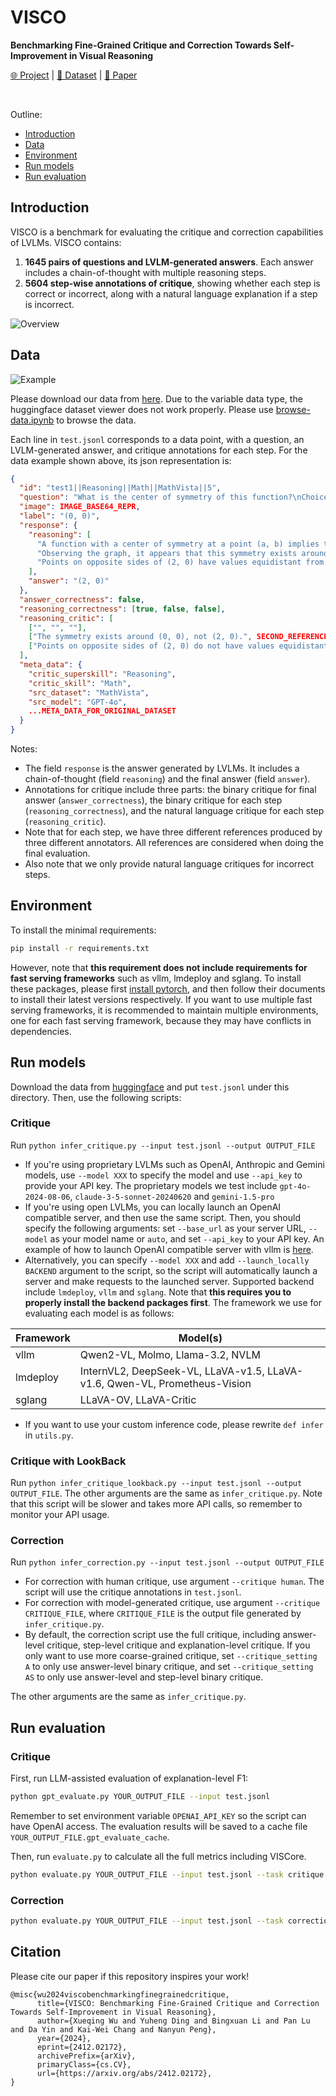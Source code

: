 # VISCO

**Benchmarking Fine-Grained Critique and Correction Towards Self-Improvement in Visual Reasoning**

[🌐 Project](https://visco-benchmark.github.io/) | [🤗 Dataset](https://huggingface.co/datasets/uclanlp/VISCO) | [📖 Paper](https://arxiv.org/abs/2412.02172)

<br/>

Outline:
* [Introduction](#introduction)
* [Data](#data)
* [Environment](#environment)
* [Run models](#run-models)
* [Run evaluation](#run-evaluation)

## Introduction

VISCO is a benchmark for evaluating the critique and correction capabilities of LVLMs. VISCO contains:
1. **1645 pairs of questions and LVLM-generated answers**. Each answer includes a chain-of-thought with multiple reasoning steps.
2. **5604 step-wise annotations of critique**, showing whether each step is correct or incorrect, along with a natural language explanation if a step is incorrect.

![Overview](static/teaser.jpg)

## Data

![Example](static/examples.1.jpg)

Please download our data from [here](https://huggingface.co/datasets/uclanlp/VISCO). Due to the variable data type, the huggingface dataset viewer does not work properly. Please use [browse-data.ipynb](browse-data.ipynb) to browse the data. 

Each line in `test.jsonl` corresponds to a data point, with a question, an LVLM-generated answer, and critique annotations for each step. For the data example shown above, its json representation is:
```json
{
  "id": "test1||Reasoning||Math||MathVista||5",
  "question": "What is the center of symmetry of this function?\nChoices:\n(A) (0, 0)\n(B) (-1, 0)\n(C) (2, 0)",
  "image": IMAGE_BASE64_REPR,
  "label": "(0, 0)",
  "response": {
    "reasoning": [
      "A function with a center of symmetry at a point (a, b) implies the graph of the function is symmetric when rotated 180 degrees about this point.",
      "Observing the graph, it appears that this symmetry exists around the point (2, 0).",
      "Points on opposite sides of (2, 0) have values equidistant from this center, confirming symmetry around this point."
    ],
    "answer": "(2, 0)"
  },
  "answer_correctness": false,
  "reasoning_correctness": [true, false, false],
  "reasoning_critic": [
    ["", "", ""],
    ["The symmetry exists around (0, 0), not (2, 0).", SECOND_REFERENCE, THIRD_REFERENCE],
    ["Points on opposite sides of (2, 0) do not have values equidistant from this center.", SECOND_REFERENCE, THIRD_REFERENCE],
  ],
  "meta_data": {
    "critic_superskill": "Reasoning",
    "critic_skill": "Math",
    "src_dataset": "MathVista",
    "src_model": "GPT-4o",
    ...META_DATA_FOR_ORIGINAL_DATASET
  }
}
```

Notes:
* The field `response` is the answer generated by LVLMs. It includes a chain-of-thought (field `reasoning`) and the final answer (field `answer`).
* Annotations for critique include three parts: the binary critique for final answer (`answer_correctness`), the binary critique for each step (`reasoning_correctness`), and the natural language critique for each step (`reasoning_critic`).
* Note that for each step, we have three different references produced by three different annotators. All references are considered when doing the final evaluation.
* Also note that we only provide natural language critiques for incorrect steps.

## Environment

To install the minimal requirements:
```bash
pip install -r requirements.txt
```

However, note that **this requirement does not include requirements for fast serving frameworks** such as vllm, lmdeploy and sglang. To install these packages, please first [install pytorch](https://pytorch.org/get-started/locally/), and then follow their documents to install their latest versions respectively. If you want to use multiple fast serving frameworks, it is recommended to maintain multiple environments, one for each fast serving framework, because they may have conflicts in dependencies.

## Run models

Download the data from [huggingface](https://huggingface.co/datasets/uclanlp/VISCO) and put `test.jsonl` under this directory. Then, use the following scripts:

### Critique

Run `python infer_critique.py --input test.jsonl --output OUTPUT_FILE`

* If you're using proprietary LVLMs such as OpenAI, Anthropic and Gemini models, use `--model XXX` to specify the model and use `--api_key` to provide your API key. The proprietary models we test include `gpt-4o-2024-08-06`, `claude-3-5-sonnet-20240620` and `gemini-1.5-pro`
* If you're using open LVLMs, you can locally launch an OpenAI compatible server, and then use the same script. Then, you should specify the following arguments: set `--base_url` as your server URL, `--model` as your model name or `auto`, and set `--api_key` to your API key. An example of how to launch OpenAI compatible server with vllm is [here](https://docs.vllm.ai/en/latest/serving/openai_compatible_server.html).
* Alternatively, you can specify `--model XXX` and add `--launch_locally BACKEND` argument to the script, so the script will automatically launch a server and make requests to the launched server. Supported backend include `lmdeploy`, `vllm` and `sglang`. Note that **this requires you to properly install the backend packages first**. The framework we use for evaluating each model is as follows:

| Framework | Model(s) |
|---|---|
| vllm | Qwen2-VL, Molmo, Llama-3.2, NVLM |
| lmdeploy | InternVL2, DeepSeek-VL, LLaVA-v1.5, LLaVA-v1.6, Qwen-VL, Prometheus-Vision |
| sglang | LLaVA-OV, LLaVA-Critic |

* If you want to use your custom inference code, please rewrite `def infer` in `utils.py`.

### Critique with LookBack

Run `python infer_critique_lookback.py --input test.jsonl --output OUTPUT_FILE`. The other arguments are the same as `infer_critique.py`. Note that this script will be slower and takes more API calls, so remember to monitor your API usage.

### Correction

Run `python infer_correction.py --input test.jsonl --output OUTPUT_FILE`
* For correction with human critique, use argument `--critique human`. The script will use the critique annotations in `test.jsonl`.
* For correction with model-generated critique, use argument `--critique CRITIQUE_FILE`, where `CRITIQUE_FILE` is the output file generated by `infer_critique.py`.
* By default, the correction script use the full critique, including answer-level critique, step-level critique and explanation-level critique. If you only want to use more coarse-grained critique, set `--critique_setting A` to only use answer-level binary critique, and set `--critique_setting AS` to only use answer-level and step-level binary critique.

The other arguments are the same as `infer_critique.py`.

## Run evaluation

### Critique

First, run LLM-assisted evaluation of explanation-level F1:
```bash
python gpt_evaluate.py YOUR_OUTPUT_FILE --input test.jsonl
```
Remember to set environment variable `OPENAI_API_KEY` so the script can have OpenAI access. The evaluation results will be saved to a cache file `YOUR_OUTPUT_FILE.gpt_evaluate_cache`.

Then, run `evaluate.py` to calculate all the full metrics including VISCore.
```bash
python evaluate.py YOUR_OUTPUT_FILE --input test.jsonl --task critique
```

### Correction
```bash
python evaluate.py YOUR_OUTPUT_FILE --input test.jsonl --task correction
```

## Citation
Please cite our paper if this repository inspires your work!

```
@misc{wu2024viscobenchmarkingfinegrainedcritique,
      title={VISCO: Benchmarking Fine-Grained Critique and Correction Towards Self-Improvement in Visual Reasoning}, 
      author={Xueqing Wu and Yuheng Ding and Bingxuan Li and Pan Lu and Da Yin and Kai-Wei Chang and Nanyun Peng},
      year={2024},
      eprint={2412.02172},
      archivePrefix={arXiv},
      primaryClass={cs.CV},
      url={https://arxiv.org/abs/2412.02172}, 
}
```
